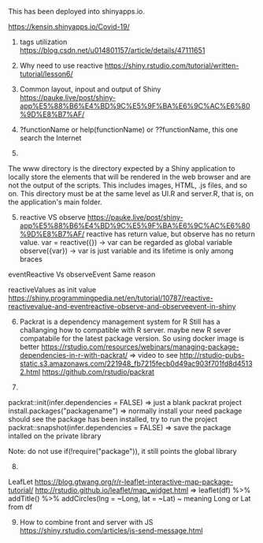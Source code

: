This has been deployed into shinyapps.io.

https://kensin.shinyapps.io/Covid-19/



1. tags utilization  
https://blog.csdn.net/u014801157/article/details/47111651


2. Why need to use reactive
https://shiny.rstudio.com/tutorial/written-tutorial/lesson6/

3. Common layout, inpout and output of Shiny
https://pauke.live/post/shiny-app%E5%88%B6%E4%BD%9C%E5%9F%BA%E6%9C%AC%E6%80%9D%E8%B7%AF/

3. ?functionName or help(functionName) or ??functionName, this one search the Internet

4. 
The www directory is the directory expected by a Shiny application to locally store the elements that will be rendered in the web browser and are not the output of the scripts. 
This includes images, HTML, .js files, and so on. 
This directory must be at the same level as UI.R and server.R, that is, on the application's main folder.

5. reactive VS observe
https://pauke.live/post/shiny-app%E5%88%B6%E4%BD%9C%E5%9F%BA%E6%9C%AC%E6%80%9D%E8%B7%AF/
reactive has return value, but observe has no return value.
var = reactive({})  -> var can be regarded as global variable
observe({var}) -> var is just variable and its lifetime is only among braces

eventReactive Vs observeEvent
Same reason

reactiveValues as init value
https://shiny.programmingpedia.net/en/tutorial/10787/reactive-reactivevalue-and-eventreactive-observe-and-observeevent-in-shiny

6. Packrat is a dependency management system for R
Still has a challanging how to compatible with R server. maybe new R sever compatabile for the latest package version. 
So using docker image is better
https://rstudio.com/resources/webinars/managing-package-dependencies-in-r-with-packrat/ => video to see
http://rstudio-pubs-static.s3.amazonaws.com/221948_fb7215fecb0d49ac903f701fd8d45132.html
https://github.com/rstudio/packrat

7. 
packrat::init(infer.dependencies = FALSE)      => just a blank packrat project
install.packages("packagename")                => normally install your need package
should see the package has been installed, try to run the project
packrat::snapshot(infer.dependencies = FALSE)  => save the package intalled on the private library

Note: do not use if(!require("package")), it still points the global library

8.
LeafLet
https://blog.gtwang.org/r/r-leaflet-interactive-map-package-tutorial/ 
http://rstudio.github.io/leaflet/map_widget.html
=> leaflet(df) %>% addTitle() %>% addCircles(lng = ~Long, lat = ~Lat) ~ meaning Long or Lat from df

9. How to combine front and server with JS
https://shiny.rstudio.com/articles/js-send-message.html


